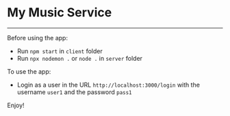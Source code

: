 # My Music Service

---

Before using the app:

- Run `npm start` in `client` folder
- Run `npx nodemon .` or `node .` in `server` folder

To use the app:

- Login as a user in the URL `http://localhost:3000/login` with the username `user1` and the password `pass1`

Enjoy!
